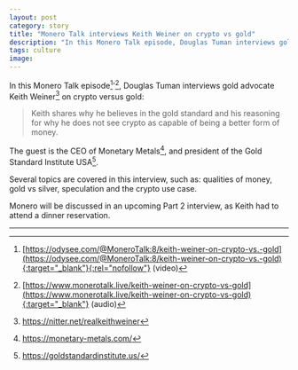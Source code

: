 ```yaml
---
layout: post
category: story
title: "Monero Talk interviews Keith Weiner on crypto vs gold"
description: "In this Monero Talk episode, Douglas Tuman interviews gold advocate Keith Weiner on crypto versus gold."
tags: culture
image: 
---
```


In this Monero Talk episode[^1]'[^2], Douglas Tuman interviews gold advocate Keith Weiner[^3] on crypto versus gold:

> Keith shares why he believes in the gold standard and his reasoning for why he does not see crypto as capable of being a better form of money. 

The guest is the CEO of Monetary Metals[^4], and president of the Gold Standard Institute USA[^5].

Several topics are covered in this interview, such as: qualities of money, gold vs silver, speculation and the crypto use case.

Monero will be discussed in an upcoming Part 2 interview, as Keith had to attend a dinner reservation.

---

[^1]: [https://odysee.com/@MoneroTalk:8/keith-weiner-on-crypto-vs.-gold](https://odysee.com/@MoneroTalk:8/keith-weiner-on-crypto-vs.-gold){:target="_blank"}{:rel="nofollow"} (video)
[^2]: [https://www.monerotalk.live/keith-weiner-on-crypto-vs-gold](https://www.monerotalk.live/keith-weiner-on-crypto-vs-gold){:target="_blank"} (audio)
[^3]: https://nitter.net/realkeithweiner
[^4]: https://monetary-metals.com/
[^5]: https://goldstandardinstitute.us/
